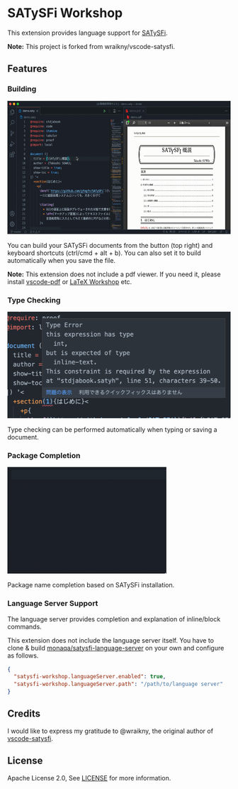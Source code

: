 # SATySFi Workshop

This extension provides language support for [SATySFi](https://github.com/gfngfn/SATySFi).

**Note:** This project is forked from wraikny/vscode-satysfi.

## Features

### Building

<img src="media/building.gif" alt="Building" height="300px">

You can build your SATySFi documents from the button (top right) and keyboard shortcuts (ctrl/cmd + alt + b). You can also set it to build automatically when you save the file.

**Note:** This extension does not include a pdf viewer. If you need it, please install [vscode-pdf](https://marketplace.visualstudio.com/items?itemName=tomoki1207.pdf) or [LaTeX Workshop](https://marketplace.visualstudio.com/items?itemName=James-Yu.latex-workshop) etc.

### Type Checking

<img src="media/type-checking.png" alt="Type Checking" height="240px">

Type checking can be performed automatically when typing or saving a document.

### Package Completion

<img src="media/completion.gif" alt="Package Completion" height="240px">

Package name completion based on SATySFi installation.

### Language Server Support

The language server provides completion and explanation of inline/block commands.

This extension does not include the language server itself. You have to clone & build [monaqa/satysfi-language-server](https://github.com/monaqa/satysfi-language-server) on your own and configure as follows.

```json
{
  "satysfi-workshop.languageServer.enabled": true,
  "satysfi-workshop.languageServer.path": "/path/to/language server"
}
```

## Credits

I would like to express my gratitude to @wraikny, the original author of [vscode-satysfi](https://marketplace.visualstudio.com/items?itemName=wraikny.wraikny-satysfi-extension).

## License

Apache License 2.0, See [LICENSE](./LICENSE) for more information.
